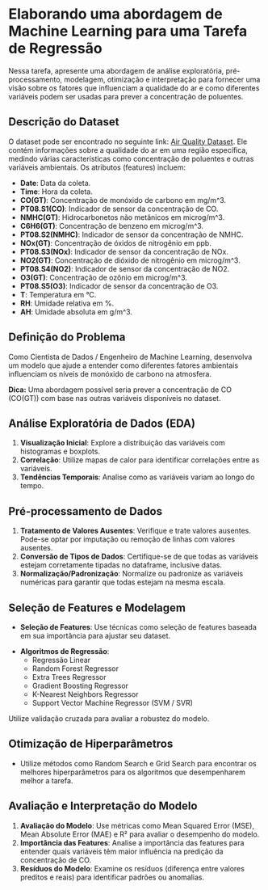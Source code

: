 # Elaborando uma abordagem de Machine Learning para uma Tarefa de Regressão

Nessa tarefa, apresente uma abordagem de análise exploratória, pré-processamento, modelagem, otimização e interpretação para fornecer uma visão sobre os fatores que influenciam a qualidade do ar e como diferentes variáveis podem ser usadas para prever a concentração de poluentes.

## Descrição do Dataset

O dataset pode ser encontrado no seguinte link: [Air Quality Dataset](https://raw.githubusercontent.com/klaytoncastro/idp-machinelearning/main/datasets/AirQualityUCI.csv). Ele contém informações sobre a qualidade do ar em uma região específica, medindo várias características como concentração de poluentes e outras variáveis ambientais. Os atributos (features) incluem:

<!--https://archive.ics.uci.edu/ml/machine-learning-databases/00360/AirQualityUCI.zip-->

- **Date**: Data da coleta.
- **Time**: Hora da coleta.
- **CO(GT)**: Concentração de monóxido de carbono em mg/m^3.
- **PT08.S1(CO)**: Indicador de sensor da concentração de CO.
- **NMHC(GT)**: Hidrocarbonetos não metânicos em microg/m^3.
- **C6H6(GT)**: Concentração de benzeno em microg/m^3.
- **PT08.S2(NMHC)**: Indicador de sensor da concentração de NMHC.
- **NOx(GT)**: Concentração de óxidos de nitrogênio em ppb.
- **PT08.S3(NOx)**: Indicador de sensor da concentração de NOx.
- **NO2(GT)**: Concentração de dióxido de nitrogênio em microg/m^3.
- **PT08.S4(NO2)**: Indicador de sensor da concentração de NO2.
- **O3(GT)**: Concentração de ozônio em microg/m^3.
- **PT08.S5(O3)**: Indicador de sensor da concentração de O3.
- **T**: Temperatura em °C.
- **RH**: Umidade relativa em %.
- **AH**: Umidade absoluta em g/m^3.

## Definição do Problema 

Como Cientista de Dados / Engenheiro de Machine Learning, desenvolva um modelo que ajude a entender como diferentes fatores ambientais influenciam os níveis de monóxido de carbono na atmosfera. 

**Dica:** Uma abordagem possível seria prever a concentração de CO (CO(GT)) com base nas outras variáveis disponíveis no dataset. 

## Análise Exploratória de Dados (EDA)

1. **Visualização Inicial**: Explore a distribuição das variáveis com histogramas e boxplots.
2. **Correlação**: Utilize mapas de calor para identificar correlações entre as variáveis.
3. **Tendências Temporais**: Analise como as variáveis variam ao longo do tempo.

## Pré-processamento de Dados

1. **Tratamento de Valores Ausentes**: Verifique e trate valores ausentes. Pode-se optar por imputação ou remoção de linhas com valores ausentes.
2. **Conversão de Tipos de Dados**: Certifique-se de que todas as variáveis estejam corretamente tipadas no dataframe, inclusive datas. 
3. **Normalização/Padronização**: Normalize ou padronize as variáveis numéricas para garantir que todas estejam na mesma escala.

<!--

(e.g., datas como datetime)

-->

## Seleção de Features e Modelagem

- **Seleção de Features**: Use técnicas como seleção de features baseada em sua importância para ajustar seu dataset. 

<!-- ou métodos automáticos como RFE (Recursive Feature Elimination). -->

- **Algoritmos de Regressão**:
  - Regressão Linear
  - Random Forest Regressor
  - Extra Trees Regressor
  - Gradient Boosting Regressor
  - K-Nearest Neighbors Regressor
  - Support Vector Machine Regressor (SVM / SVR)

Utilize validação cruzada para avaliar a robustez do modelo.

## Otimização de Hiperparâmetros

- Utilize métodos como Random Search e Grid Search para encontrar os melhores hiperparâmetros para os algoritmos que desempenharem melhor a tarefa.  

## Avaliação e Interpretação do Modelo

1. **Avaliação do Modelo**: Use métricas como Mean Squared Error (MSE), Mean Absolute Error (MAE) e R² para avaliar o desempenho do modelo.
2. **Importância das Features**: Analise a importância das features para entender quais variáveis têm maior influência na predição da concentração de CO.
3. **Resíduos do Modelo**: Examine os resíduos (diferença entre valores preditos e reais) para identificar padrões ou anomalias.

<!--
```python
# -*- coding: utf-8 -*-
Solução
"""
# Importando as bibliotecas
import pandas as pd
import matplotlib.pyplot as plt
import seaborn as sns
import numpy as np
import scipy.stats as stats
from sklearn.pipeline import Pipeline
from sklearn.model_selection import train_test_split
from sklearn.linear_model import LinearRegression
from sklearn.linear_model import RANSACRegressor
from sklearn.ensemble import ExtraTreesRegressor
from sklearn.ensemble import RandomForestRegressor
from sklearn.ensemble import GradientBoostingRegressor
from sklearn.neighbors import KNeighborsRegressor
from sklearn.svm import SVR
from sklearn.preprocessing import StandardScaler
from sklearn.metrics import mean_absolute_error, mean_squared_error, r2_score
from scipy.stats import randint
from sklearn.ensemble import IsolationForest, ExtraTreesRegressor
from sklearn.model_selection import train_test_split
from sklearn.metrics import mean_absolute_error, mean_squared_error, r2_score

# Carregando o Dataset
url = 'https://raw.githubusercontent.com/klaytoncastro/idp-storytelling/master/airquality/airquality.csv'
df = pd.read_csv(url, delimiter = ';', decimal = ',')
df.head()

# Verificando a estrutura de dados
df.info()

# Convertendo as colunas Date e Time para DateTime
df['DateTime'] = pd.to_datetime(df['Date'] + ' ' + df['Time'], format='%d/%m/%Y %H.%M.%S')

# Removendo as colunas originais Date e Time
df.drop(columns=['Date', 'Time'], inplace=True)
df.head()

df.info()

df.head()

# Calculando as correlações entre as variáveis ​​preditoras e a variável alvo
correlations = df.corr()['CO(GT)'].sort_values(ascending=False)
print(correlations)

# Verificando a distribuição dos dados
df.describe()

# Identificamos um padrão estranho, onde -200 aparece como valor mínimo para cada uma das variáveis.
# Por isso, vamos contar valores -200 em cada coluna e avaliar se isso é frequente ou eventual.
print("Contagem de valores -200 em cada coluna:")
for column in df.columns:
    count_negative_200 = (df[column] == -200).sum()
    print(f"{column}: {count_negative_200}")

# De fato, são valores anômalos. Vamos substituir -200 por NaN (NULL)
df.replace(-200, np.nan, inplace=True)
df.describe()

# Verificando quantidade de missing values por coluna
missing_values = df.isna().sum().div(df.shape[0]).to_frame().sort_values(by=0, ascending=False)
missing_values.plot(kind='bar', figsize=(10, 5))
plt.title('Porcentagem de valores ausentes por coluna')
plt.show()

# Decidimos a descartar a coluna NMHC(GT), mais 80% de valores ausentes. Imputar a mediana pode apresentar padrões lineares artificiais.
df.drop(columns=['NMHC(GT)'], inplace=True)
df.describe()

# Criando uma nova coluna para agregar os valores e gerando um gráfico de barras dos total de valores ausentes por registro único
df['missing_values'] = df.isnull().any(axis=1)
df.groupby('missing_values').size().plot(kind='bar')
plt.title('Número de valores ausentes por observação')
plt.show()

df.head()

# Hipótese 1: se descartarmos as demais colunas ou registros com valores nulos, perderemos muita capacidade de previsão do modelo.
# Poderiamos preencher os valores NaN com a mediana da coluna, mas os padrões lineares gerados seriam de fato artificiais.
# Dessa forma, vamos seguir com a Hipótese 2.
'''
for column in df.columns:
    if df[column].isnull().any():
        df[column].fillna(df[column].median(), inplace=True)

df.describe()
'''

# Hipótese 2: Como ainda teremos em torno de 7000 observações na amostra após remover os dados ausentes, decidimos removê-los para assegurar maior fidelidade.
df = df.dropna()
df.describe()

# As distribuições parecem melhores agora. Vamos exibir a nova matriz de correlação para análise.

correlation_matrix = df.corr()

plt.figure(figsize=(12, 8))
sns.heatmap(correlation_matrix, annot=True, cmap='coolwarm', fmt='.2f', linewidths=0.5, vmin = -1)
plt.title('Correlation Matrix Heatmap', fontsize=16)
plt.show()

# Vamos excluir a coluna intermediária 'missing_values' e a coluna 'DateTime'
df.drop(columns=['DateTime'], inplace=True)
#df.drop(columns=['missing_values'], inplace=True)

# Vamos manter as demais variáveis de baixa correlação por enquanto.
df.drop(columns=['T'], inplace=True)
df.drop(columns=['RH'], inplace=True)
df.drop(columns=['AH'], inplace=True)

df.head()

# Calculando as correlações entre as variáveis ​​preditoras e a variável alvo
correlations = df.corr()['CO(GT)'].sort_values(ascending=False)
print(correlations)

# Preparando as variáveis para treinar o modelo.
X = df.drop('CO(GT)', axis=1)
y = df['CO(GT)']

X_train, X_test, y_train, y_test = train_test_split(X, y, test_size=0.2, random_state=42)

# Treinar com o ExtraTrees
#model = ExtraTreesRegressor(random_state=7, n_estimators=67, max_features='sqrt', max_depth=100, min_samples_split=13, min_samples_leaf=1, bootstrap = False)
#model = ExtraTreesRegressor(random_state=42, n_estimators=350, max_features='sqrt', max_depth=None, min_samples_split=2, min_samples_leaf=1)
model = ExtraTreesRegressor();
model.fit(X_train, y_train)

from sklearn.metrics import mean_absolute_error, mean_squared_error, r2_score

# Fazer previsões
y_pred = model.predict(X_test)

# Calcular métricas
mae = mean_absolute_error(y_test, y_pred)
mse = mean_squared_error(y_test, y_pred)
rmse = np.sqrt(mse)
r2 = r2_score(y_test, y_pred)

print(f'Mean Absolute Error (MAE): {mae}')
print(f'Mean Squared Error (MSE): {mse}')
print(f'Root Mean Squared Error (RMSE): {rmse}')
print(f'R² Score: {r2}')

df.describe()

# Gráfico de valores previstos x valores atuais
plt.figure(figsize=(10, 6))
plt.scatter(x=y_test, y=y_pred, color='blue', label='Valores Previstos')
plt.plot([y_test.min(), y_test.max()], [y_test.min(), y_test.max()], color='red', linestyle='-', label='Ideal Line')
plt.xlabel('Valores reais')
plt.ylabel('Valores Previstos')
plt.title('Valores previstos x Valores reais')
plt.legend()
plt.show()
```
-->